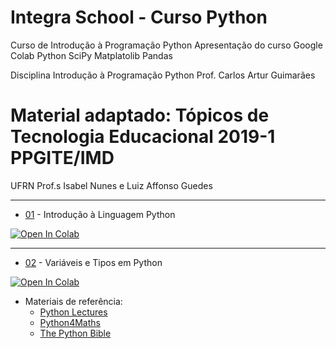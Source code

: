 # Integra School - Curso Python
Curso de Introdução à Programação Python
  Apresentação do curso
  Google Colab
  Python
  SciPy
  Matplatolib 
  Pandas

Disciplina Introdução à Programação Python
Prof. Carlos Artur Guimarães

# Material adaptado: Tópicos de Tecnologia Educacional  2019-1 PPGITE/IMD 
UFRN Prof.s Isabel Nunes e Luiz Affonso Guedes

---

* [01](01.ipynb) - Introdução à Linguagem Python

[![Open In Colab](https://colab.research.google.com/assets/colab-badge.svg)](https://colab.research.google.com/github/arturgmrs/integraschoolpython/blob/master/Aula_1_Python.ipynb)

---

* [02](02.ipynb) - Variáveis e Tipos em Python

[![Open In Colab](https://colab.research.google.com/assets/colab-badge.svg)](https://colab.research.google.com/github/arturgmrs/integraschoolpython/blob/master/Aula_2_Python.ipynb)



* Materiais de referência:
  * [Python Lectures](https://github.com/rajathkmp/Python-Lectures.git)
  * [Python4Maths](https://gitlab.erc.monash.edu.au/andrease/Python4Maths.git)
  * [The Python Bible](https://www.udemy.com/the-python-bible/)